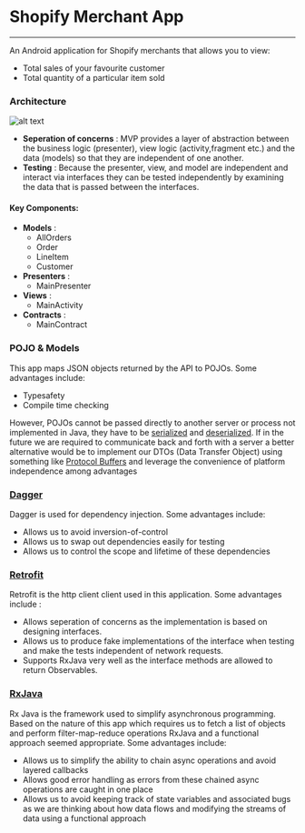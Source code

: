# Shopify Merchant App
---

An Android application for Shopify merchants that allows you to view:
 - Total sales of your favourite customer
 - Total quantity of a particular item sold
 
### Architecture

![alt text](https://cms-assets.tutsplus.com/uploads/users/1308/posts/26206/image/MVP-Android.png)

  - **Seperation of concerns** : MVP provides a layer of abstraction between the business logic (presenter), view logic (activity,fragment etc.) and the data (models) so that they are independent of one another.
  - **Testing** : Because the presenter, view, and model are independent and interact via interfaces they can be tested independently by examining the data that is passed between the interfaces.


#### Key Components:

  - **Models** :
    * AllOrders
    * Order
    * LineItem
    * Customer
  - **Presenters** : 
    * MainPresenter
  - **Views** : 
    * MainActivity
 - **Contracts** : 
    * MainContract

### POJO & Models
This app maps JSON objects returned by the API to POJOs. Some advantages include:
-  Typesafety 
-  Compile time checking

However, POJOs cannot be passed directly to another server or process not implemented in Java, they have to be [serialized](https://docs.oracle.com/javase/tutorial/jndi/objects/serial.html) and [deserialized](https://docs.oracle.com/javase/tutorial/jndi/objects/serial.html). If in the future we are required to communicate back and forth with a server a better alternative would be to implement our DTOs (Data Transfer Object) using something like [Protocol Buffers](https://github.com/google/protobuf) and leverage the convenience of platform independence among advantages
### [Dagger](https://github.com/google/dagger)

Dagger is used for dependency injection. Some advantages include: 
 -  Allows us to avoid inversion-of-control
 -  Allows us to swap out dependencies easily for testing 
 -  Allows us to control the scope and lifetime of these dependencies

### [Retrofit](https://github.com/square/retrofit)

Retrofit is the http client client used in this application. Some advantages include :
 - Allows seperation of concerns as the implementation is based on designing interfaces.
 - Allows us to produce fake implementations of the interface when testing and make the tests independent of network requests. 
 - Supports RxJava very well as the interface methods are allowed to return Observables.

### [RxJava](https://github.com/ReactiveX/RxJava)

Rx Java is the framework used to simplify asynchronous programming. Based on the nature of this app which requires us to fetch a list of objects and perform filter-map-reduce operations RxJava and a functional approach seemed appropriate. Some advantages include:

- Allows us to simplify the ability to chain async operations and avoid layered callbacks
- Allows good error handling as errors from these chained async operations are caught in one place
- Allows us to avoid keeping track of state variables and associated bugs as we are thinking about how data flows and modifying the streams of data using a functional approach
